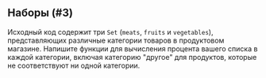 ## Наборы (#3)

Исходный код содержит три `Set` (`meats`, `fruits` и `vegetables`), представляющих различные категории товаров в продуктовом магазине. Напишите функции для вычисления процента вашего списка в каждой категории, включая категорию "другое" для продуктов, которые не соответствуют ни одной категории.